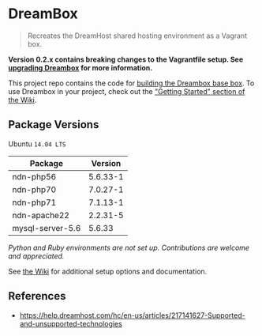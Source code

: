 DreamBox
========

> Recreates the DreamHost shared hosting environment as a Vagrant box.

**Version 0.2.x contains breaking changes to the Vagrantfile setup. See [upgrading Dreambox][upgrading_dreambox] for more information.**

This project repo contains the code for [building the Dreambox base box][wiki_build]. To use Dreambox in your project, check out the ["Getting Started" section of the Wiki][getting_started].

## Package Versions

Ubuntu `14.04 LTS`

| Package           | Version    |
| ------------------|------------|
| ndn-php56         | 5.6.33-1   |
| ndn-php70         | 7.0.27-1   |
| ndn-php71         | 7.1.13-1   |
| ndn-apache22      | 2.2.31-5   |
| mysql-server-5.6  | 5.6.33     |

_Python and Ruby environments are not set up. Contributions are welcome and appreciated._

See [the Wiki][getting_started] for additional setup options and documentation.

## References

- https://help.dreamhost.com/hc/en-us/articles/217141627-Supported-and-unsupported-technologies

[getting_started]: ../../wiki/Home
[wiki_build]: ../../wiki/Building-Dreambox
[upgrading_dreambox]: ../../wiki/Upgrading-Dreambox
